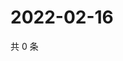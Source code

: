 # 2022-02-16

共 0 条

<!-- BEGIN WEIBO -->
<!-- 最后更新时间 Wed Feb 16 2022 02:16:08 GMT+0800 (China Standard Time) -->

<!-- END WEIBO -->

